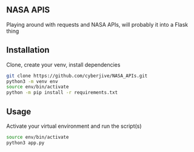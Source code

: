 ## NASA APIS

Playing around with requests and NASA APIs, will probably it into a 
Flask thing

## Installation

Clone, create your venv, install dependencies

```bash
git clone https://github.com/cyberjive/NASA_APIs.git
python3 -m venv env
source env/bin/activate
python -m pip install -r requirements.txt
```

## Usage

Activate your virtual environment and run the script(s)


```bash
source env/bin/activate
python3 app.py
```